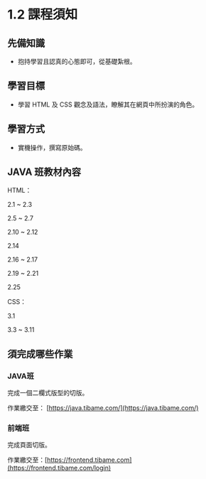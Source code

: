 # 1.2 課程須知

## 先備知識

* 抱持學習且認真的心態即可，從基礎紮根。

## 學習目標

* 學習 HTML 及 CSS 觀念及語法，瞭解其在網頁中所扮演的角色。

## 學習方式

* 實機操作，撰寫原始碼。



## JAVA 班教材內容

HTML：

2.1 \~ 2.3

2.5 \~ 2.7

2.10 \~ 2.12

2.14

2.16 \~ 2.17

2.19 \~ 2.21

2.25



CSS：

3.1

3.3 \~ 3.11



## 須完成哪些作業

### JAVA班

完成一個二欄式版型的切版。

作業繳交至： [https://java.tibame.com/](https://java.tibame.com/)



### 前端班

完成頁面切版。

作業繳交至：[https://frontend.tibame.com](https://frontend.tibame.com/login)

